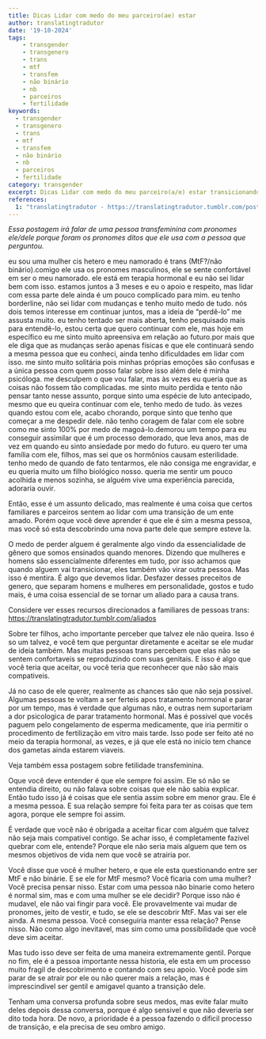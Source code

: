 ```yaml
---
title: Dicas Lidar com medo do meu parceiro(ae) estar
author: translatingtradutor
date: '19-10-2024'
tags:
    - transgender
    - transgenero
    - trans
    - mtf
    - transfem
    - não binário
    - nb
    - parceiros
    - fertilidade
keywords:
  - transgender
  - transgenero
  - trans
  - mtf
  - transfem
  - não binário
  - nb
  - parceiros
  - fertilidade
category: transgender
excerpt: Dicas Lidar com medo do meu parceiro(a/e) estar transicionando? E fertilidade MtF?*Essa postagem irá falar de uma pessoa transfeminina com pronomes ...
references:
  1: "translatingtradutor - https://translatingtradutor.tumblr.com/post/764783864514248704/dicas-medo-pelo-meu-parceiroae-que-est%C3%A1"
---
```


*Essa postagem irá falar de uma pessoa transfeminina com pronomes ele/dele porque foram os pronomes ditos que ele usa com a pessoa que perguntou.*

eu sou uma mulher cis hetero e meu namorado é trans (MtF?/não binário).comigo ele usa os pronomes masculinos, ele se sente confortável em ser o meu namorado. ele está em terapia hormonal e eu não sei lidar bem com isso. estamos juntos a 3 meses e eu o apoio e respeito, mas lidar com essa parte dele ainda é um pouco complicado para mim. eu tenho borderline, não sei lidar com mudanças e tenho muito medo de tudo. nós dois temos interesse em continuar juntos, mas a ideia de “perdê-lo” me assusta muito. eu tenho tentado ser mais aberta, tenho pesquisado mais para entendê-lo, estou certa que quero continuar com ele, mas hoje em específico eu me sinto muito apreensiva em relação ao futuro.por mais que ele diga que as mudanças serão apenas físicas e que ele continuará sendo a mesma pessoa que eu conheci, ainda tenho dificuldades em lidar com isso. me sinto muito solitária pois minhas próprias emoções são confusas e a única pessoa com quem posso falar sobre isso além dele é minha psicóloga. me desculpem o que vou falar, mas às vezes eu queria que as coisas não fossem tão complicadas. me sinto muito perdida e tento não pensar tanto nesse assunto, porque sinto uma espécie de luto antecipado, mesmo que eu queira continuar com ele, tenho medo de tudo. às vezes quando estou com ele, acabo chorando, porque sinto que tenho que começar a me despedir dele. não tenho coragem de falar com ele sobre como me sinto 100% por medo de magoá-lo.demorou um tempo para eu conseguir assimilar que é um processo demorado, que leva anos, mas de vez em quando eu sinto ansiedade por medo do futuro. eu quero ter uma família com ele, filhos, mas sei que os hormônios causam esterilidade. tenho medo de quando de fato tentarmos, ele não consiga me engravidar, e eu queria muito um filho biológico nosso. queria me sentir um pouco acolhida e menos sozinha, se alguém vive uma experiência parecida, adoraria ouvir.

Então, esse é um assunto delicado, mas realmente é uma coisa que certos familiares e parceiros sentem ao lidar com uma transição de um ente amado. Porém oque você deve aprender é que ele é sim a mesma pessoa, mas você só esta descobrindo uma nova parte dele que sempre esteve la.

O medo de perder alguem é geralmente algo vindo da essencialidade de gênero que somos ensinados quando menores. Dizendo que mulheres e homens são essencialmente diferentes em tudo, por isso achamos que quando alguem vai transicionar, eles também vão virar outra pessoa. Mas isso é mentira. É algo que devemos lidar. Desfazer desses preceitos de genero, que separam homens e mulheres em personalidade, gostos e tudo mais, é uma coisa essencial de se tornar um aliado para a causa trans.

Considere ver esses recursos direcionados a familiares de pessoas trans: https://translatingtradutor.tumblr.com/aliados

Sobre ter filhos, acho importante perceber que talvez ele não queira. Isso é so um talvez, e você tem que perguntar diretamente e aceitar se ele mudar de ideia também. Mas muitas pessoas trans percebem que elas não se sentem confortaveis se reproduzindo com suas genitais. E isso é algo que você teria que aceitar, ou você teria que reconhecer que não são mais compativeis.

Já no caso de ele querer, realmente as chances são que não seja possivel. Algumas pessoas te voltam a ser ferteis apos tratamento hormonal e parar por um tempo, mas é verdade que algumas não, e outras nem suportariam a dor psicologica de parar tratamento hormonal. Mas é possivel que vocês paguem pelo congelamento de esperma medicamente, que iria permitir o procedimento de fertilização em vitro mais tarde. Isso pode ser feito até no meio da terapia hormonal, as vezes, e já que ele está no inicio tem chance dos gametas ainda estarem viaveis.

Veja também essa postagem sobre fetilidade transfeminina.

Oque você deve entender é que ele sempre foi assim. Ele só não se entendia direito, ou não falava sobre coisas que ele não sabia explicar. Então tudo isso já é coisas que ele sentia assim sobre em menor grau. Ele é a mesma pessoa. E sua relação sempre foi feita para ter as coisas que tem agora, porque ele sempre foi assim.

É verdade que você não é obrigada a aceitar ficar com alguém que talvez não seja mais compativel contigo. Se achar isso, é completamente fazivel quebrar com ele, entende? Porque ele não seria mais alguem que tem os mesmos objetivos de vida nem que você se atrairia por.

Você disse que você é mulher hetero, e que ele esta questionando entre ser MtF e não binárie. E se ele for MtF mesmo? Você ficaria com uma mulher? Você precisa pensar nisso. Estar com uma pessoa não binarie como hetero é normal sim, mas e com uma mulher se ele decidir? Porque isso não é mudavel, ele não vai fingir para você. Ele provavelmente vai mudar de pronomes, jeito de vestir, e tudo, se ele se descobrir MtF. Mas vai ser ele ainda. A mesma pessoa. Você conseguiria manter essa relação? Pense nisso. Não como algo inevitavel, mas sim como uma possibilidade que você deve sim aceitar.

Mas tudo isso deve ser feita de uma maneira extremamente gentil. Porque no fim, ele é a pessoa importante nessa historia, ele esta em um processo muito fragil de descobrimento e contando com seu apoio. Você pode sim parar de se atrair por ele ou não querer mais a relação, mas é imprescindivel ser gentil e amigavel quanto a transição dele.

Tenham uma conversa profunda sobre seus medos, mas evite falar muito deles depois dessa conversa, porque é algo sensivel e que não deveria ser dito toda hora. De novo, a prioridade é a pessoa fazendo o dificil processo de transição, e ela precisa de seu ombro amigo.